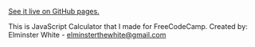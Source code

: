[See it live on GitHub pages.](https://elminsterrr.github.io/JavaScript-Calculator/)

This is JavaScript Calculator that I made for FreeCodeCamp.
Created by: Elminster White - elminsterthewhite@gmail.com